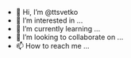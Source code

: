 - 👋 Hi, I’m @ttsvetko
- 👀 I’m interested in ...
- 🌱 I’m currently learning ...
- 💞️ I’m looking to collaborate on ...
- 📫 How to reach me ...

<!---
ttsvetko/ttsvetko is a ✨ special ✨ repository because its `README.md` (this file) appears on your GitHub profile.
You can click the Preview link to take a look at your changes.
--->
